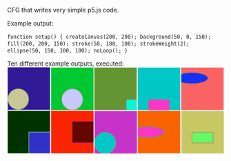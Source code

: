 CFG that writes very simple p5.js code.

Example output:

```
function setup() { createCanvas(200, 200); background(50, 0, 150); fill(200, 200, 150); stroke(50, 100, 100); strokeWeight(2); ellipse(50, 150, 100, 100); noLoop(); }
```

Ten different example outputs, executed:
![Image](./example_ten.png)
